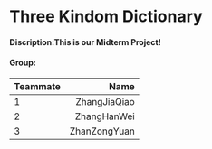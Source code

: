 # Three Kindom Dictionary
#### Discription:This is our Midterm Project!
#### Group: 
|Teammate|Name        |
|-------|---------:|
|1       |ZhangJiaQiao|
|2       |ZhangHanWei |
|3       |ZhanZongYuan|
